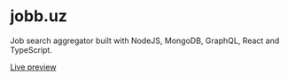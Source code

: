 # jobb.uz

Job search aggregator built with NodeJS, MongoDB, GraphQL, React and TypeScript.

[Live preview](https://jobb-uz.herokuapp.com/)

